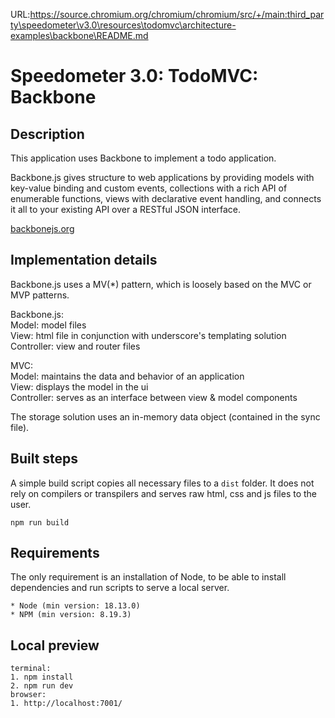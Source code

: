 URL:https://source.chromium.org/chromium/chromium/src/+/main:third_party\speedometer\v3.0\resources\todomvc\architecture-examples\backbone\README.md
# Speedometer 3.0: TodoMVC: Backbone

## Description

This application uses Backbone to implement a todo application.

Backbone.js gives structure to web applications by providing models with key-value binding and custom events, collections with a rich API of enumerable functions, views with declarative event handling, and connects it all to your existing API over a RESTful JSON interface.

[backbonejs.org](https://backbonejs.org/)

## Implementation details

Backbone.js uses a MV(\*) pattern, which is loosely based on the MVC or MVP patterns.

Backbone.js:\
Model: model files\
View: html file in conjunction with underscore's templating solution\
Controller: view and router files

MVC:\
Model: maintains the data and behavior of an application\
View: displays the model in the ui\
Controller: serves as an interface between view & model components

The storage solution uses an in-memory data object (contained in the sync file).

## Built steps

A simple build script copies all necessary files to a `dist` folder.
It does not rely on compilers or transpilers and serves raw html, css and js files to the user.

```
npm run build
```

## Requirements

The only requirement is an installation of Node, to be able to install dependencies and run scripts to serve a local server.

```
* Node (min version: 18.13.0)
* NPM (min version: 8.19.3)
```

## Local preview

```
terminal:
1. npm install
2. npm run dev
browser:
1. http://localhost:7001/
```
